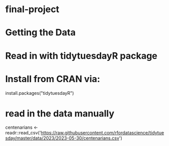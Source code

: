 # final-project
# Getting the Data

# Read in with tidytuesdayR package 
# Install from CRAN via: 
install.packages("tidytuesdayR")

# read in the data manually
centenarians <- readr::read_csv('https://raw.githubusercontent.com/rfordatascience/tidytuesday/master/data/2023/2023-05-30/centenarians.csv')
